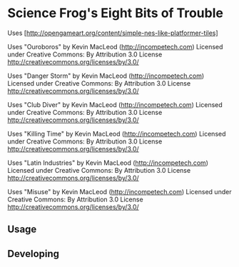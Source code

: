 

# Science Frog's Eight Bits of Trouble


Uses [http://opengameart.org/content/simple-nes-like-platformer-tiles]

Uses "Ouroboros" by Kevin MacLeod (http://incompetech.com)
Licensed under Creative Commons: By Attribution 3.0 License
http://creativecommons.org/licenses/by/3.0/

Uses "Danger Storm" by Kevin MacLeod (http://incompetech.com)
Licensed under Creative Commons: By Attribution 3.0 License
http://creativecommons.org/licenses/by/3.0/

Uses "Club Diver" by Kevin MacLeod (http://incompetech.com)
Licensed under Creative Commons: By Attribution 3.0 License
http://creativecommons.org/licenses/by/3.0/

Uses "Killing Time" by Kevin MacLeod (http://incompetech.com)
Licensed under Creative Commons: By Attribution 3.0 License
http://creativecommons.org/licenses/by/3.0/

Uses "Latin Industries" by Kevin MacLeod (http://incompetech.com)
Licensed under Creative Commons: By Attribution 3.0 License
http://creativecommons.org/licenses/by/3.0/

Uses "Misuse" by Kevin MacLeod (http://incompetech.com)
Licensed under Creative Commons: By Attribution 3.0 License
http://creativecommons.org/licenses/by/3.0/

## Usage



## Developing



